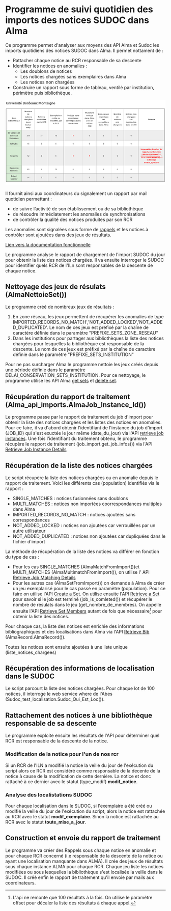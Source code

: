# Programme de suivi quotidien des imports des notices SUDOC dans Alma 
Ce programme permet d'analyser aux moyens des API Alma et Sudoc les imports quotidiens des notices SUDOC dans Alma. Il permet nottament de :
- Rattacher chaque notice au RCR responsable de sa descente
- Identifier les notices en anomalies :
    - Les doublons de notices 
    - Les notices chargées sans exemplaires dans Alma
    - Les notices non chargées
- Construire un rapport sous forme de tableau, ventilé par institution, périmètre puis bibliothèque.

![Rapport type](Doc/rapport.png)

Il fournit ainsi aux coordinateurs du signalement un rapport par mail quotidien permettant :
 - de suivre l’activité de son établissement ou de sa bibliothèque
 - de résoudre immédiatement les anomalies de synchronisations
 - de contrôler la qualité des notices produites par son RCR

Les anomalies sont signalées sous forme de [rappels](https://knowledge.exlibrisgroup.com/Alma/Product_Documentation/Alma_Online_Help_(Francais)/080Gestion_des_m%C3%A9tadonn%C3%A9es/030Travail_avec_des_notices_bibliographiques/090Travailler_avec_des_rappels) et les notices à contrôler sont ajoutées dans des jeux de résultats.

[Lien vers la documentation fonctionnelle](https://rebub.u-bordeaux.fr/index.php/alma/procedures/gestion-des-ressources/qualite-des-donnees/outil-de-suivi-des-chargements-quotidiens/)

Le programme analyse le rapport de chargement de l'import SUDOC du jour pour obtenir la liste des notices chargées. Il va ensuite interroger le SUDOC pour identifier quels RCR de l'ILn sont responsables de la descente de chaque notice.

## Nettoyage des jeux de résulats (AlmaNettoieSet())
Le programme créé de nombreux jeux de résultats  :
 1. En zone réseau, les jeux permettent de récupérer les anomalies de type IMPORTED_RECORDS_NO_MATCH','NOT_ADDED_LOCKED','NOT_ADDED_DUPLICATED'. Le nom de ces jeux est préfixé par la chaîne de caractère définie dans le paramètre "PREFIXE_SETS_ZONE_RESEAU"
 2. Dans les institutions  pour partager aux bibliothèques la liste des notices chargées pour lesquelles la bibliothèque est responsable de la descente.
 Le nom de ces jeux est préfixé par la chaîne de caractère définie dans le paramètre "PREFIXE_SETS_INSTITUTION"
 
Pour ne pas surcharger Alma le programme nettoie les jeux créés depuis une période définie dans le paramètre DELAI_CONSERVATION_SETS_INSTITUTION. Pour ce nettoyage, le programme utilise les API Alma [get sets](https://developers.exlibrisgroup.com/alma/apis/docs/conf/R0VUIC9hbG1hd3MvdjEvY29uZi9zZXRz/) et [delete set](https://developers.exlibrisgroup.com/alma/apis/docs/conf/REVMRVRFIC9hbG1hd3MvdjEvY29uZi9zZXRzL3tzZXRfaWR9/).

## Récupération du rapport de traitement (Alma_api_imports.AlmaJob_Instance_Id())
Le programme passe par le rapport de traitement du job d'import  pour obtenir la liste des notices chargées et les listes des notices en anomalies. Pour ce faire, il va d'abord obtenir l'identifiant de l'instance du job d'import (JOB_ID) qui s'est exuctée le jour même (date_du_jour) via l'API [retrieve job instances](https://developers.exlibrisgroup.com/alma/apis/docs/conf/R0VUIC9hbG1hd3MvdjEvY29uZi9qb2JzL3tqb2JfaWR9L2luc3RhbmNlcw==/).
Une fois l'identifiant du traitement obtenu, le programme récupère le rapport de traitement (job_import.get_job_infos()) via l'API [Retrieve Job Instance Details](https://developers.exlibrisgroup.com/alma/apis/docs/conf/R0VUIC9hbG1hd3MvdjEvY29uZi9qb2JzL3tqb2JfaWR9L2luc3RhbmNlcy97aW5zdGFuY2VfaWR9/)

## Récupération de la liste des notices chargées
Le script récupère la liste des notices chargées ou en anomalie depuis le rapport de traitement.
Voici les différents cas (population) identifiés via le rapport :
-  SINGLE_MATCHES : notices fusionnées sans doublons
-  MULTI_MATCHES : notices non importées coorrespondances multiples dans Alma
-  IMPORTED_RECORDS_NO_MATCH : notices ajoutées sans correspondances
-  NOT_ADDED_LOCKED : notices non ajoutées car verrouillées par un autre utilisateur
-  NOT_ADDED_DUPLICATED : notices non ajoutées car dupliquées dans le fichier d'import

La méthode de récupération de la liste des notices va différer en fonction du type de cas : 
-  Pour les cas SINGLE_MATCHES (AlmaMatchFromImport())et MULTI_MATCHES (AlmaMultimatchFromImport()), on utilise l' API [Retrieve Job Matching Details](https://developers.exlibrisgroup.com/alma/apis/docs/conf/R0VUIC9hbG1hd3MvdjEvY29uZi9qb2JzL3tqb2JfaWR9L2luc3RhbmNlcy97aW5zdGFuY2VfaWR9L21hdGNoZXM=/)
- Pour les autres cas (AlmaSetFromImport()) on demande à Alma de créer un jeu  exemplarisé pour le cas passé en paramètre (population). Pour ce faire on utilise l'API [Create a Set](https://developers.exlibrisgroup.com/alma/apis/docs/conf/UE9TVCAvYWxtYXdzL3YxL2NvbmYvc2V0cw==/). On utilise ensuite l'API  [Retrieve a Set](https://developers.exlibrisgroup.com/alma/apis/docs/conf/R0VUIC9hbG1hd3MvdjEvY29uZi9zZXRzL3tzZXRfaWR9/) pour savoir si le job est terminé (job_is_comleted()) et récupérer le nombre de résulats dans le jeu (get_nombre_de_membres). On appelle ensuite l'API [Retrieve Set Members](https://developers.exlibrisgroup.com/alma/apis/docs/conf/R0VUIC9hbG1hd3MvdjEvY29uZi9qb2JzL3tqb2JfaWR9L2luc3RhbmNlcy97aW5zdGFuY2VfaWR9L21hdGNoZXM=/) autant de fois que nécessaire[^1] pour obtenir la liste des notices.


Pour chaque cas, la liste des notices est enrichie des informations bibliographiques et des localisations dans Alma via l'API [Retrieve Bib](https://developers.exlibrisgroup.com/alma/apis/docs/bibs/R0VUIC9hbG1hd3MvdjEvYmlicy97bW1zX2lkfQ==/) (AlmaRecord.AlmaRecord()). 

Toutes les notices sont ensuite ajoutées à une liste unique (liste_notices_chargees)

##  Récupération des informations de localisation dans le SUDOC
Le script parcourt la liste des notices chargées. Pour chaque lot de 100 notices, il interroge le web service where de l'Abes (Sudoc_test_localisation.Sudoc_Qui_Est_Loc()).

## Rattachement des notices à une bibliothèque responsable de sa descente
Le programme exploite ensuite les résultats de l'API pour déterminer quel RCR est responsable de la descente de la notice. 
### Modification de la notice pour l'un de nos rcr 
Si un RCR de l'ILN a modifié la notice la veille du jour de l'exécution du script alors ce RCR est considéré comme responsable de la decente de la notice à cause de la modification de cette dernière. La notice et donc rattaché à ce dernier avec le statut (type_modif) **modif_notice**.
### Analyse des  localistations SUDOC
Pour chaque localisation dans le SUDOC, si l'exemplaire a été créé ou modifié la veille du jour de l'exécution du script, alors la notice est rattachée au RCR avec le statut **modif_exemplaire**. Sinon la notice est rattachée au RCR avec le statut **toute_mise_a_jour**.

## Construction et envoie du rapport de traitement
Le programme va créer des Rappels sous chaque notice en anomalie et pour chaque RCR concerné (i.e responsable de la descente de la notice ou ayant une localisation manquante dans ALMA). 
Il crée des jeux de résultats sous chaque instance ALMA pour chaque RCR. Chaque jeu liste les notices modifiées ou sous lesquelles la bibliothèque s'est localisée la veille dans le SUDOC. Il créé enfin le rapport de traitement qu'il envoie par mails aux coordinateurs.

[^1]: L'api ne remonte que 100 résultats à la fois. On utilise le paramètre offset pour décaler la liste des résultats à chaque appel. 
